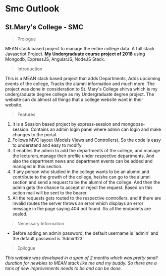# **Smc Outlook** 

## St.Mary's College - SMC

>Prologue

  MEAN stack based project to manage the entire college data.
  A full stack Javascript Project.
  **My Undergraduate course project of 2018** using Mongodb, ExpressJS, AngularJS, NodeJS Stack.

>Introduction

This is a MEAN stack based project that adds Departments, Adds upcoming events of the college, Tracks the alumni information and much more. The project was done in consideration to St. Mary's College shirva which is my undergraduate degree college as my Undergraduate degree project. The website can do almost all things that a college website want in their website.

> Features
 1. It is a Session based project by express-session and mongoose-session. Contains an admin login panel where admin can login and make changes to the portal.
 2. Follows MVC layout (Models Views and Controllers). So the code is easy to understand and easy to modify. 
 3. It enables the admin to add the departments of the college, and manage the lecturers,manage their profile under respective departments. And also the department news and department events can be added and managed in this section. 
 4. If any person who studied in the college wants to be an alumni and contribute to the growth of the college, he/she can go to the alumni section and send a request to be the alumni of the college. And then the admin gets the chance to accept or reject the request. Based on this action mail will be sent to the bearer.
 5. All the requests gets routed to the respective controllers. and if there are invalid routes the server throws an error which displays an error message in the page saying 404 not found. So all the endpoints are sealed.

 > Necessary Information
  - Before adding an admin password, the default username is 'admin' and the default password is 'Admin123'

>Epilogue

 *This website was developed in a span of 2 months which was pretty small duration for newbies to MEAN stack like me and my buddy. So there are a tons of new improvements needs to be and can be done.*
